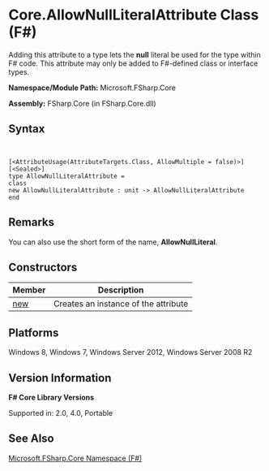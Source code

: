 # Core.AllowNullLiteralAttribute Class (F#)

Adding this attribute to a type lets the **null** literal be used for the type within F# code. This attribute may only be added to F#-defined class or interface types.

**Namespace/Module Path:** Microsoft.FSharp.Core

**Assembly:** FSharp.Core (in FSharp.Core.dll)


## Syntax


```


[<AttributeUsage(AttributeTargets.Class, AllowMultiple = false)>]
[<Sealed>]
type AllowNullLiteralAttribute =
class
new AllowNullLiteralAttribute : unit -> AllowNullLiteralAttribute
end

```



## Remarks
You can also use the short form of the name, **AllowNullLiteral**.


## Constructors


|Member|Description|
|------|-----------|
|[new](http://msdn.microsoft.com/en-us/library/41a113fc-1d45-4a72-8249-f440668b44f3)|Creates an instance of the attribute|

## Platforms
Windows 8, Windows 7, Windows Server 2012, Windows Server 2008 R2


## Version Information
**F# Core Library Versions**

Supported in: 2.0, 4.0, Portable




## See Also
[Microsoft.FSharp.Core Namespace &#40;F&#35;&#41;](Microsoft.FSharp.Core-Namespace-%28FSharp%29.md)

